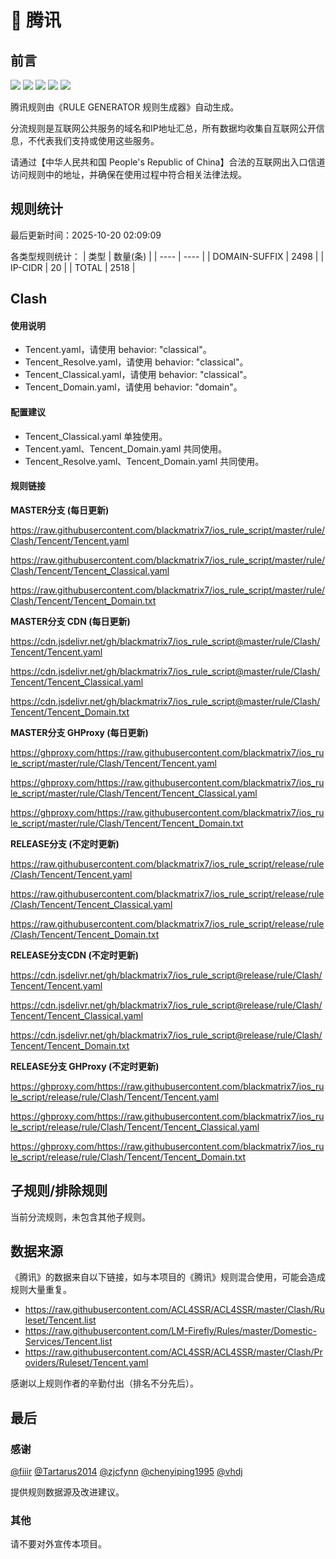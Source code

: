 # 🧸 腾讯

## 前言

![](https://shields.io/badge/-移除重复规则-ff69b4) ![](https://shields.io/badge/-DOMAIN与DOMAIN--SUFFIX合并-green) ![](https://shields.io/badge/-DOMAIN--SUFFIX间合并-critical) ![](https://shields.io/badge/-DOMAIN--SUFFIX与DOMAIN--KEYWORD合并-blue) ![](https://shields.io/badge/-IP--CIDR(6)合并-blueviolet) 

腾讯规则由《RULE GENERATOR 规则生成器》自动生成。

分流规则是互联网公共服务的域名和IP地址汇总，所有数据均收集自互联网公开信息，不代表我们支持或使用这些服务。

请通过【中华人民共和国 People's Republic of China】合法的互联网出入口信道访问规则中的地址，并确保在使用过程中符合相关法律法规。

## 规则统计

最后更新时间：2025-10-20 02:09:09

各类型规则统计：
| 类型 | 数量(条)  | 
| ---- | ----  |
| DOMAIN-SUFFIX | 2498  | 
| IP-CIDR | 20  | 
| TOTAL | 2518  | 


## Clash 

#### 使用说明
- Tencent.yaml，请使用 behavior: "classical"。
- Tencent_Resolve.yaml，请使用 behavior: "classical"。
- Tencent_Classical.yaml，请使用 behavior: "classical"。
- Tencent_Domain.yaml，请使用 behavior: "domain"。

#### 配置建议
- Tencent_Classical.yaml 单独使用。
- Tencent.yaml、Tencent_Domain.yaml 共同使用。
- Tencent_Resolve.yaml、Tencent_Domain.yaml 共同使用。

#### 规则链接
**MASTER分支 (每日更新)**

https://raw.githubusercontent.com/blackmatrix7/ios_rule_script/master/rule/Clash/Tencent/Tencent.yaml

https://raw.githubusercontent.com/blackmatrix7/ios_rule_script/master/rule/Clash/Tencent/Tencent_Classical.yaml

https://raw.githubusercontent.com/blackmatrix7/ios_rule_script/master/rule/Clash/Tencent/Tencent_Domain.txt

**MASTER分支 CDN (每日更新)**

https://cdn.jsdelivr.net/gh/blackmatrix7/ios_rule_script@master/rule/Clash/Tencent/Tencent.yaml

https://cdn.jsdelivr.net/gh/blackmatrix7/ios_rule_script@master/rule/Clash/Tencent/Tencent_Classical.yaml

https://cdn.jsdelivr.net/gh/blackmatrix7/ios_rule_script@master/rule/Clash/Tencent/Tencent_Domain.txt

**MASTER分支 GHProxy (每日更新)**

https://ghproxy.com/https://raw.githubusercontent.com/blackmatrix7/ios_rule_script/master/rule/Clash/Tencent/Tencent.yaml

https://ghproxy.com/https://raw.githubusercontent.com/blackmatrix7/ios_rule_script/master/rule/Clash/Tencent/Tencent_Classical.yaml

https://ghproxy.com/https://raw.githubusercontent.com/blackmatrix7/ios_rule_script/master/rule/Clash/Tencent/Tencent_Domain.txt

**RELEASE分支 (不定时更新)**

https://raw.githubusercontent.com/blackmatrix7/ios_rule_script/release/rule/Clash/Tencent/Tencent.yaml

https://raw.githubusercontent.com/blackmatrix7/ios_rule_script/release/rule/Clash/Tencent/Tencent_Classical.yaml

https://raw.githubusercontent.com/blackmatrix7/ios_rule_script/release/rule/Clash/Tencent/Tencent_Domain.txt

**RELEASE分支CDN (不定时更新)**

https://cdn.jsdelivr.net/gh/blackmatrix7/ios_rule_script@release/rule/Clash/Tencent/Tencent.yaml

https://cdn.jsdelivr.net/gh/blackmatrix7/ios_rule_script@release/rule/Clash/Tencent/Tencent_Classical.yaml

https://cdn.jsdelivr.net/gh/blackmatrix7/ios_rule_script@release/rule/Clash/Tencent/Tencent_Domain.txt

**RELEASE分支 GHProxy (不定时更新)**

https://ghproxy.com/https://raw.githubusercontent.com/blackmatrix7/ios_rule_script/release/rule/Clash/Tencent/Tencent.yaml

https://ghproxy.com/https://raw.githubusercontent.com/blackmatrix7/ios_rule_script/release/rule/Clash/Tencent/Tencent_Classical.yaml

https://ghproxy.com/https://raw.githubusercontent.com/blackmatrix7/ios_rule_script/release/rule/Clash/Tencent/Tencent_Domain.txt

## 子规则/排除规则


当前分流规则，未包含其他子规则。

## 数据来源

《腾讯》的数据来自以下链接，如与本项目的《腾讯》规则混合使用，可能会造成规则大量重复。

- https://raw.githubusercontent.com/ACL4SSR/ACL4SSR/master/Clash/Ruleset/Tencent.list
- https://raw.githubusercontent.com/LM-Firefly/Rules/master/Domestic-Services/Tencent.list
- https://raw.githubusercontent.com/ACL4SSR/ACL4SSR/master/Clash/Providers/Ruleset/Tencent.yaml


感谢以上规则作者的辛勤付出（排名不分先后）。

## 最后

### 感谢

[@fiiir](https://github.com/fiiir) [@Tartarus2014](https://github.com/Tartarus2014) [@zjcfynn](https://github.com/zjcfynn) [@chenyiping1995](https://github.com/chenyiping1995) [@vhdj](https://github.com/vhdj)

提供规则数据源及改进建议。

### 其他

请不要对外宣传本项目。